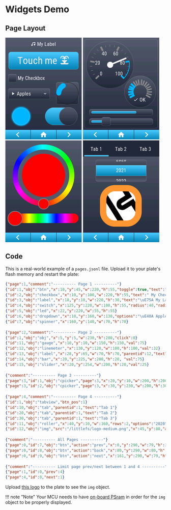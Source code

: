 <h1>Widgets Demo</h1>

<h2>Page Layout</h2>

![screenshot](../../assets/images/screenshots/demo-widgets-1.png)
![screenshot](../../assets/images/screenshots/demo-widgets-2.png)
![screenshot](../../assets/images/screenshots/demo-widgets-3.png)
![screenshot](../../assets/images/screenshots/demo-widgets-4.png)

<h2>Code</h2>

This is a real-world example of a `pages.jsonl` file. Upload it to your plate's flash memory and restart the plate:

```json
{"page":1,"comment":"---------- Page 1 ----------"}
{"id":1,"obj":"btn","x":10,"y":45,"w":220,"h":55,"toggle":true,"text":"Touch me \uE96B","text_font":32}
{"id":2,"obj":"checkbox","x":10,"y":100,"w":220,"h":55,"text":" My Checkbox"}
{"id":3,"obj":"label","x":10,"y":10,"w":220,"h":30,"text":"\uE75A My Label","align":1,"padh":50}
{"id":4,"obj":"switch","x":125,"y":220,"w":100,"h":55,"radius":40,"radius2":40}
{"id":5,"obj":"led","x":22,"y":220,"w":55,"h":55}
{"id":6,"obj":"dropdown","x":10,"y":160,"w":130,"options":"\uE40A Apples\n\uE40A Oranges\n\uE40A Bananas"}
{"id":7,"obj":"spinner","x":160,"y":140,"w":70,"h":70}

{"page":2,"comment":"---------- Page 2 ----------"}
{"id":1,"obj":"obj","x":5,"y":5,"w":230,"h":280,"click":0}
{"id":11,"obj":"gauge","x":10,"y":10,"w":150,"h":150,"val":75}
{"id":12,"obj":"linemeter","x":130,"y":120,"w":100,"h":100,"val":32}
{"id":13,"obj":"label","x":28,"y":65,"w":70,"h":70,"parentid":12,"text":"\uE12C OK"}
{"id":14,"obj":"bar","x":20,"y":225,"w":200,"h":20, "val":75}
{"id":15,"obj":"slider","x":20,"y":254,"w":200,"h":20,"val":25}

{"comment":"---------- Page 3 ----------"}
{"page":3,"id":1,"obj":"cpicker","page":3,"x":20,"y":10,"w":200,"h":200}
{"page":3,"id":2,"obj":"cpicker","page":3,"x":30,"y":230,"w":200,"h":30,"rect":true}

{"page":4,"comment":"---------- Page 4 ----------"}
{"id":1,"obj":"tabview","btn_pos":1}
{"id":10,"obj":"tab","parentid":1,"text":"Tab 1"}
{"id":20,"obj":"tab","parentid":1,"text":"Tab 2"}
{"id":30,"obj":"tab","parentid":1,"text":"Tab 3"}
{"id":11,"obj":"roller","x":40,"y":10,"w":160,"rows":2,"options":"2020\n2021\n2022\n2023\n2024","parentid":10}
{"id":12,"obj":"img","src":"/littlefs/logo-medium.png","x":45,"y":80,"auto_size":1,"w":150,"parentid":10}

{"comment":"---------- All Pages ----------"}
{"page":0,"id":7,"obj":"btn","action":"prev","x":0,"y":290,"w":79,"h":32,"text":"\uE141","text_color":"#FFFFFF","radius":0,"border_side":0,"text_font":32}
{"page":0,"id":8,"obj":"btn","action":"back","x":80,"y":290,"w":80,"h":32,"text":"\uE2DC","text_color":"#FFFFFF","radius":0,"border_side":0,"text_font":24}
{"page":0,"id":9,"obj":"btn","action":"next","x":161,"y":290,"w":79,"h":32,"text":"\uE142","text_color":"#FFFFFF","radius":0,"border_side":0,"text_font":32}

{"comment":"---------- Limit page prev/next between 1 and 4 ----------"}
{"page":1,"id":0,"prev":4}
{"page":4,"id":0,"next":1}

```

Upload [this logo](https://raw.githubusercontent.com/HASwitchPlate/openHASP-docs/0.6/docs/assets/images/logo-medium.png) to the plate to see the `img` object.

!!! note "Note"
    Your MCU needs to have [on-board PSram](../../getting-started#recommended-boards) in order for the `img` object to be properly displayed.

